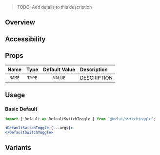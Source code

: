 > TODO: Add details to this description

## Overview

## Accessibility

## Props

|     Name     |              Type               | Default Value | Description                                                         |
| :----------: | :-----------------------------: | :-----------: | :------------------------------------------------------------------ |
| `NAME` | `TYPE` |   `VALUE`   | DESCRIPTION |

## Usage

### Basic Default

```jsx
import { Default as DefaultSwitchToggle } from `@owlui/switchtoggle`;

<DefaultSwitchToggle {...args}>
</DefaultSwitchToggle>
```

## Variants